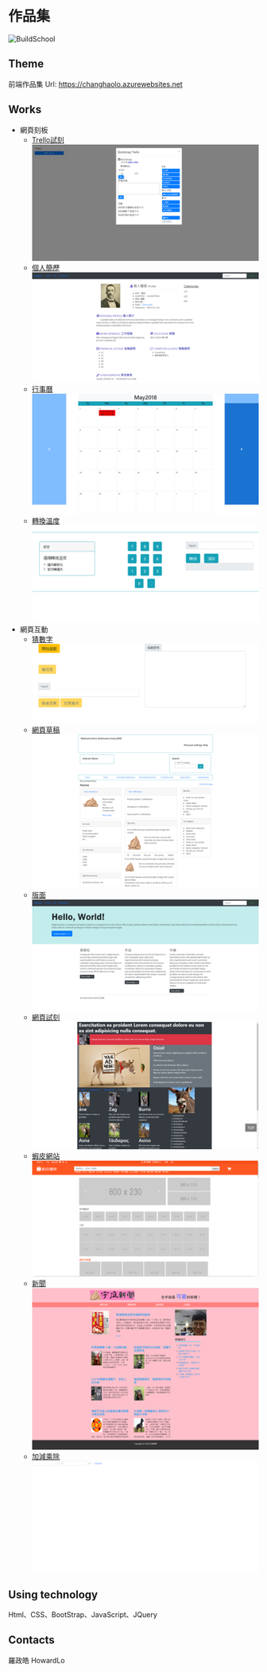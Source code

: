 # 作品集

![BuildSchool](https://upload.wikimedia.org/wikipedia/commons/thumb/f/fd/David_-_Napoleon_crossing_the_Alps_-_Malmaison2.jpg/300px-David_-_Napoleon_crossing_the_Alps_-_Malmaison2.jpg
"BuildSchool 2018")

## Theme
前端作品集 
Url: https://changhaolo.azurewebsites.net
## Works
* 網頁刻板
    * [Trello試刻](https://changhaolo.azurewebsites.net/collection/trello1.html)
    ![Trello](collection/Images/Trello1.PNG)
    * [個人簡歷](https://changhaolo.azurewebsites.net/collection/%E5%80%8B%E4%BA%BA%E7%B0%A1%E4%BB%8B.html)
    ![my](collection/Images/myhtml1.png)
    * [行事曆](https://changhaolo.azurewebsites.net/collection/%E6%9C%88%E6%9B%86.html)
    ![cul](collection/Images/col.png)
    * [轉換溫度](https://changhaolo.azurewebsites.net/collection/%E6%BA%AB%E5%BA%A6.html)
      ![hot](collection/Images/hotcoldchange.png)
* 網頁互動
    * [猜數字](https://changhaolo.azurewebsites.net/collection/%E7%8C%9C%E6%95%B8%E5%AD%97.html)
    ![guessnumber](collection/Images/hotcoldchange1.png)
    * [網頁草稿](https://changhaolo.azurewebsites.net/collection/%E7%B6%B2%E9%A0%81%E8%8D%89%E7%A8%BF.html)
   ![html1](collection/Images/html1.png)
    * [版面](https://changhaolo.azurewebsites.net/collection/%E7%89%88%E9%9D%A2.html)
    ![html2](collection/Images/html2.png)
    * [網頁試刻](https://changhaolo.azurewebsites.net/collection/%E7%B6%B2%E9%A0%81.html)
    ![html3](collection/Images/donkey1.PNG)
    * [蝦皮網站](https://changhaolo.azurewebsites.net/collection/2018_3_26/Shrimp%20skin.html)
     ![sharp](collection/Images/Shrimpskin.png)
    * [新聞](https://changhaolo.azurewebsites.net/collection/news/news.html)
     ![sharp](collection/Images/news.png)
    * [加減乘除](https://changhaolo.azurewebsites.net/collection/%E5%8A%A0%E6%B8%9B%E4%B9%98%E9%99%A4/jstest.html)
      ![abcd](collection/Images/abcd.png)
## Using technology
Html、CSS、BootStrap、JavaScript、JQuery
## Contacts
羅政皓 HowardLo
